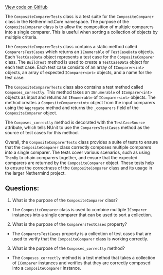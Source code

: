 [View code on GitHub](https://github.com/nethermindeth/nethermind/Nethermind.Core.Test/CompositeComparerTests.cs)

The `CompositeComparerTests` class is a test suite for the `CompositeComparer` class in the Nethermind.Core namespace. The purpose of the `CompositeComparer` class is to allow the composition of multiple comparers into a single comparer. This is useful when sorting a collection of objects by multiple criteria.

The `CompositeComparerTests` class contains a static method called `ComparersTestCases` which returns an `IEnumerable` of `TestCaseData` objects. Each `TestCaseData` object represents a test case for the `CompositeComparer` class. The `BuildTest` method is used to create a `TestCaseData` object for each test case. Each test case consists of an array of `IComparer<int>` objects, an array of expected `IComparer<int>` objects, and a name for the test case.

The `CompositeComparerTests` class also contains a test method called `Composes_correctly`. This method takes an `IEnumerable` of `IComparer<int>` objects as input and returns an `IEnumerable` of `IComparer<int>` objects. The method creates a `CompositeComparer<int>` object from the input comparers using the `Aggregate` method and returns the `_comparers` field of the `CompositeComparer` object.

The `Composes_correctly` method is decorated with the `TestCaseSource` attribute, which tells NUnit to use the `ComparersTestCases` method as the source of test cases for this method.

Overall, the `CompositeComparerTests` class provides a suite of tests to ensure that the `CompositeComparer` class correctly composes multiple comparers into a single comparer. The tests cover various scenarios, such as using `ThenBy` to chain comparers together, and ensure that the expected comparers are returned by the `CompositeComparer` object. These tests help to ensure the correctness of the `CompositeComparer` class and its usage in the larger Nethermind project.
## Questions: 
 1. What is the purpose of the `CompositeComparer` class?
- The `CompositeComparer` class is used to combine multiple `IComparer` instances into a single comparer that can be used to sort a collection.

2. What is the purpose of the `ComparersTestCases` property?
- The `ComparersTestCases` property is a collection of test cases that are used to verify that the `CompositeComparer` class is working correctly.

3. What is the purpose of the `Composes_correctly` method?
- The `Composes_correctly` method is a test method that takes a collection of `IComparer` instances and verifies that they are correctly composed into a `CompositeComparer` instance.